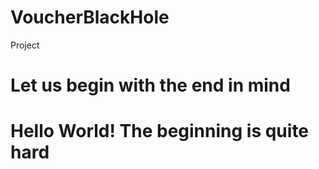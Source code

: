 # VoucherBlackHole
Project

# Let us begin with the end in mind
# Hello World! The beginning is quite hard